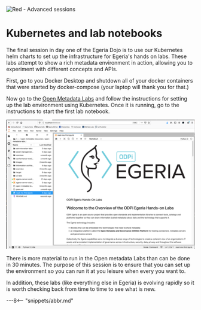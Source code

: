 <!-- SPDX-License-Identifier: CC-BY-4.0 -->
<!-- Copyright Contributors to the ODPi Egeria project 2020. -->

![Red - Advanced sessions](egeria-dojo-session-coding-red-advanced-session.png)

# Kubernetes and lab notebooks

The final session in day one of the Egeria Dojo is to use our Kubernetes helm charts to set up the infrastructure for Egeria's hands on labs.  These labs attempt to show a rich metadata environment in action, allowing you to experiment with different concepts and APIs.

First, go to you Docker Desktop and shutdown all of your docker containers that were started by docker-compose (your laptop will thank you for that.)

Now go to the [Open Metadata Labs](./education/open-metadata-labs/overview) and follow the instructions for setting up the lab environment using Kubernetes.
Once it is running, go to the instructions to start the first lab notebook.

![First Lab Notebook](./education/tutorials/jupyter-tutorial/jupyter-notebook-browser-window.png)

There is more material to run in the Open metadata Labs than can be done in 30 minutes. The purpose of this session is to ensure that you can set up the environment so you can run it at you leisure when every you want to.

In addition, these labs (like everything else in Egeria) is evolving rapidly so it is worth checking back from time to time to see what is new.

---8<-- "snippets/abbr.md"